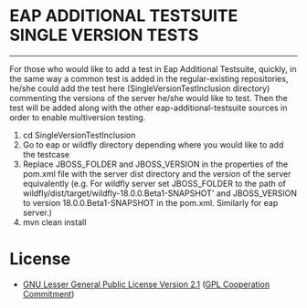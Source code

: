 # EAP ADDITIONAL TESTSUITE SINGLE VERSION TESTS
-----------------------------------------------

For those who would like to add a test in Eap Additional Testsuite, quickly, in the same way a common test is added in the regular-existing repositories, he/she could add the test here (SingleVersionTestInclusion directory) commenting the versions of the server he/she would like to test. Then the test will be added along with the other eap-additional-testsuite sources in order to enable multiversion testing.

1. cd SingleVersionTestInclusion
2. Go to eap or wildfly directory depending where you would like to add the testcase
3. Replace JBOSS_FOLDER and JBOSS_VERSION in the properties of the pom.xml file with the server dist directory and the version of the server equivalently (e.g. For wildfly server set JBOSS_FOLDER to the path of wildfly/dist/target/wildfly-18.0.0.Beta1-SNAPSHOT' and JBOSS_VERSION to version 18.0.0.Beta1-SNAPSHOT in the pom.xml. Similarly for eap server.)
4. mvn clean install


# License 
* [GNU Lesser General Public License Version 2.1](http://www.gnu.org/licenses/lgpl-2.1-standalone.html) ([GPL Cooperation Commitment](https://github.com/gplcc/gplcc/blob/master/Project/COMMITMENT))

